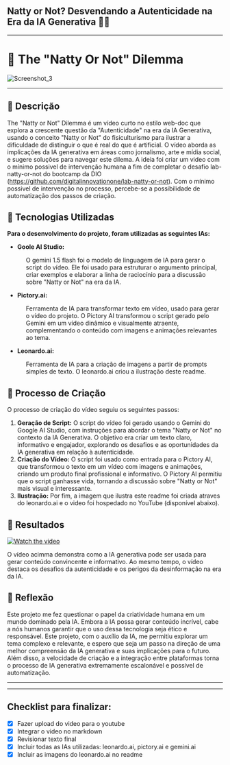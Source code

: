 ## Natty or Not? Desvendando a Autenticidade na Era da IA Generativa 🕵️‍♀️
---
# 🦾 The "Natty Or Not" Dilemma
![Screenshot_3](https://github.com/antonioii/lab-natty-or-not/assets/65146538/b65c960c-b717-4a9c-bdc7-56a0a446cb5f)
    
---
## 📒 Descrição
The "Natty or Not" Dilemma é um vídeo curto no estilo web-doc que explora a crescente questão da "Autenticidade" na era da IA Generativa, usando o conceito "Natty or Not" do fisiculturismo para ilustrar a dificuldade de distinguir o que é real do que é artificial. O vídeo aborda as implicações da IA generativa em áreas como jornalismo, arte e mídia social, e sugere soluções para navegar este dilema. A ideia foi criar um video com o mínimo possivel de intervenção humana a fim de completar o desafio lab-natty-or-not do bootcamp da DIO (https://github.com/digitalinnovationone/lab-natty-or-not). Com o mínimo possivel de intervenção no processo, percebe-se a possibilidade de automatização dos passos de criação.

## 🤖 Tecnologias Utilizadas

<p><strong>Para o desenvolvimento do projeto, foram utilizadas as seguintes IAs:</strong></p>

<ul>
    <li><strong>Goole AI Studio:</strong>
        <p style="margin-left: 20px;">O gemini 1.5 flash foi o modelo de linguagem de IA para gerar o script do vídeo.  Ele foi usado para estruturar o argumento principal, criar exemplos e elaborar a linha de raciocínio para a discussão sobre "Natty or Not" na era da IA.</p>
    </li>
    <li><strong>Pictory.ai:</strong>
        <p style="margin-left: 20px;">Ferramenta de IA para transformar texto em vídeo, usado para gerar o vídeo do projeto.  O Pictory AI  transformou o script gerado pelo Gemini em um vídeo dinâmico e visualmente atraente, complementando o conteúdo com imagens e animações relevantes ao tema.</p>
    </li>
    <li><strong>Leonardo.ai:</strong>
        <p style="margin-left: 20px;">Ferramenta de IA para a criação de imagens a partir de prompts simples de texto. O leonardo.ai criou a ilustração deste readme.</p>
    </li>
</ul>

## 🧐 Processo de Criação

O processo de criação do vídeo seguiu os seguintes passos:

1. **Geração de Script:** O script do vídeo foi gerado usando o Gemini do Google AI Studio, com instruções para abordar o tema "Natty or Not" no contexto da IA Generativa.  O objetivo era criar um texto claro, informativo e engajador, explorando os desafios e as oportunidades da IA generativa em relação à autenticidade.
2. **Criação do Vídeo:** O script foi usado como entrada para o Pictory AI, que transformou o texto em um vídeo com imagens e animações, criando um produto final profissional e informativo.  O Pictory AI permitiu que o script ganhasse vida, tornando a discussão sobre "Natty or Not" mais visual e interessante.
3. **Ilustração:** Por fim, a imagem que ilustra este readme foi criada atraves do leonardo.ai e o video foi hospedado no YouTube (disponível abaixo).

## 🚀 Resultados

[![Watch the video](https://img.youtube.com/vi/ZPiDcNl4GEA/maxresdefault.jpg)](https://youtu.be/ZPiDcNl4GEA)

O vídeo acimma demonstra como a IA generativa pode ser usada para gerar conteúdo convincente e informativo. Ao mesmo tempo, o vídeo destaca os desafios da autenticidade e os perigos da desinformação na era da IA.

## 💭 Reflexão 

Este projeto me fez questionar o papel da criatividade humana em um mundo dominado pela IA. Embora a IA possa gerar conteúdo incrível, cabe a nós humanos garantir que o uso dessa tecnologia seja ético e responsável.  Este projeto, com o auxílio da IA, me permitiu explorar um tema complexo e relevante, e espero que seja um passo na direção de uma melhor compreensão da IA generativa e suas implicações para o futuro. Além disso, a velocidade de criação e a integração entre plataformas torna o processo de IA generativa extremamente escalonável e possivel de automatização.

---
---
## Checklist para finalizar:
- [x] Fazer upload do video para o youtube
- [x] Integrar o video no markdown
- [x] Revisionar texto final
- [x] Incluir todas as IAs utilizadas: leonardo.ai, pictory.ai e gemini.ai
- [x] Incluir as imagens do leonardo.ai no readme
